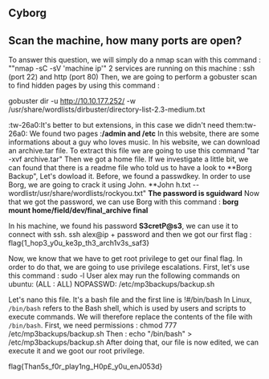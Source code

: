 ## Cyborg 
## Scan the machine, how many ports are open? 
To answer this question, we will simply do a nmap scan with this command : ""nmap -sC -sV 'machine ip'" 2 services are running on this machine : ssh (port 22) and http (port 80) 
Then, we are going to perform a gobuster scan to find hidden pages by using this command :

gobuster dir -u http://10.10.177.252/ -w /usr/share/wordlists/dirbuster/directory-list-2.3-medium.txt

:tw-26a0:It's better to but extensions, in this case we didn't need them:tw-26a0: We found two pages :**/admin and /etc** 
In this website, there are some informations about a guy who loves music. In his website, we can download an archive.tar file. To extract this file we are going to use this command "tar -xvf archive.tar" Then we got a home file. If we investigate a little bit, we can found that there is a readme file who told us to have a look to **Borg Backup", Let's dowload it. 
Before, we found a passwdkey. In order to use Borg, we are going to crack it using John. **John h.txt --wordlistr/usr/share/wordlists/rockyou.txt" **The password is sguidward** 
Now that we got the password, we can use Borg with this command : 
**borg mount home/field/dev/final_archive final**

In his machine, we found his password **S3cretP@s3**, we can use it to connect with ssh.
ssh alex@ip + password
and then we got our first flag : flag{1_hop3_y0u_ke3p_th3_arch1v3s_saf3}

Now, we know that we have to get root privilege to get our final flag. In order to do that, we are going to use privilege escalations. 
First, let's use this command : sudo -l
User alex may run the following commands on ubuntu:
    (ALL : ALL) NOPASSWD: /etc/mp3backups/backup.sh

Let's nano this file. It's a bash file and the first line is !#/bin/bash
In Linux, `/bin/bash` refers to the Bash shell, which is used by users and scripts to execute commands. We will therefore replace the contents of the file with `/bin/bash`.
First, we need permissions : chmod 777 /etc/mp3backups/backup.sh
Then : echo "/bin/bash" > /etc/mp3backups/backup.sh
After doing that, our file is now edited, we can execute it and we goot our root privilege.

flag{Than5s_f0r_play1ng_H0p£_y0u_enJ053d}






